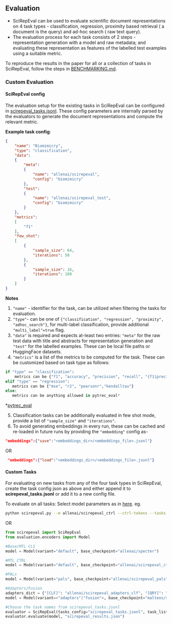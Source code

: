 ## Evaluation

 - SciRepEval can be used to evaluate scientific document representations on 4 task types - classification, regression, proximity based retrieval ( a document is the query) and ad-hoc search ( raw text query).
 - The evaluation process for each task consists of 2 steps - representation generation with a model and raw metadata; and evaluating these representation as features of the labelled test examples using a suitable metric.

To reproduce the results in the paper for all or a collection of tasks in SciRepEval, follow the steps in [BENCHMARKING.md](https://github.com/allenai/scirepeval/blob/main/BENCHMARKING.md).


### Custom Evaluation
#### SciRepEval config
The evaluation setup for the existing tasks in SciRepEval can be configured in [scirepeval_tasks.jsonl](https://github.com/allenai/scirepeval/blob/main/scirepeval_tasks.jsonl).
These config parameters are internally parsed by the evaluators to generate the document representations and compute the relevant metric.

**Example task config**:
```json
{
    "name": "Biomimicry",
    "type": "classification",
    "data":
    {
        "meta":
        {
            "name": "allenai/scirepeval",
            "config": "biomimicry"
        },
        "test":
        {
            "name": "allenai/scirepeval_test",
            "config": "biomimicry"
        }
    },
    "metrics":
    [
        "f1"
    ],
    "few_shot":
    [
        {
            "sample_size": 64,
            "iterations": 50
        },
        {
            "sample_size": 16,
            "iterations": 100
        }
    ]
}
```
**Notes**

 1. `"name"` - identifier for the task, can be utilized when filtering the tasks for evaluation.
 2. `"type"`- can be one of `{"classification", "regression", "proximity", "adhoc_search"}`, for multi-label classification, provide additional `"multi_label"=true` flag.
 3. `"data"` is required and expects at-least two entries: `"meta"` for the raw test data with title and abstracts for representation generation and `"test"` for the labelled examples. These can be local file paths or HuggingFace datasets. 
 4. `"metrics"` is a list of the metrics to be computed for the task. These can be customized based on task type as follows:
 ```python
 if "type" == "classification":
	 metrics can be {"f1", "accuracy", "precision", "recall", "{f1|precision|recall}_{macro|micro}"}
elif "type" == "regression":
	metrics can be {"mse", "r2", "pearsonr","kendalltau"}
else:
	metrics can be anything allowed in pytrec_eval* 
 ``` 
 *[pytrec_eval](https://github.com/cvangysel/pytrec_eval)
 
 5. Classification tasks can be additionally evaluated in few shot mode, provide a list of `"sample_size"` and `"iterations"`.
 6. To avoid generating embeddings in every run, these can be cached and re-loaded in future runs by providing the `"embedding"` config as-
 ```json
 "embeddings":{"save":"<embeddings_dir>/<embeddings_file>.jsonl"}
 ``` 
 
 OR
 
 ```json
  "embeddings":{"load":"<embeddings_dir>/<embeddings_file>.jsonl"}
 ```

#### Custom Tasks
For evaluating on new tasks from any of the four task types in SciRepEval, create the task config json as above and either append it to **scirepeval_tasks.jsonl** or add it to a new config file.

To evaluate on all tasks: 
Select model parameters as in [here](https://github.com/allenai/scirepeval/blob/main/BENCHMARKING.md#models). eg.
```bash
python scirepeval.py --m allenai/scirepeval_ctrl --ctrl-tokens --tasks-confg scirepeval_tasks.jsonl --output scirepeval_results.json
```
OR

```python
from scirepeval import SciRepEval
from evaluation.encoders import Model

#Base/MTL CLS
model = Model(variant="default", base_checkpoint="allenai/specter")

#MTL CTRL
model = Model(variant="default", base_checkpoint="allenai/scirepeval_ctrl", use_ctrl_codes=True)

#PALs
model = Model(variant="pals", base_checkpoint="allenai/scirepeval_pals", all_tasks=["[CLF]", "[QRY]", "[RGN]", "[PRX]"])

#Adapters/Fusion
adapters_dict = {"[CLF]": "allenai/scirepeval_adapters_clf", "[QRY]": "allenai/scirepeval_adapters_qry", "[RGN]": "allenai/scirepeval_adapters_rgn", "[PRX]": "allenai/scirepeval_prx"}
model = Model(variant=<"adapters"|"fusion">, base_checkpoint="malteos/scincl", adapters_load_from=adapters_dict, all_tasks=["[CLF]", "[QRY]", "[RGN]", "[PRX]"])

#Choose the task names from scirepeval_tasks.jsonl
evaluator = SciRepEval(tasks_config="scirepeval_tasks.jsonl", task_list:Optional=[...], task_format:Optional=[...])
evaluator.evaluate(model, "scirepeval_results.json") 
```


